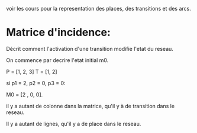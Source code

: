 voir les cours pour la representation des places, des transitions et des arcs.

# Matrice d'incidence:

Décrit comment l'activation d'une transition modifie l'etat du reseau.

On commence par decrire l'etat initial m0.

P =  [1, 2, 3]
T = [1, 2]

si p1 = 2, p2 = 0, p3 = 0:

M0 = [2 , 0, 0].

il y a autant de colonne dans la matrice, qu'il y à de transition dans le reseau.

Il y a autant de lignes, qu'il y a de place dans le reseau.



